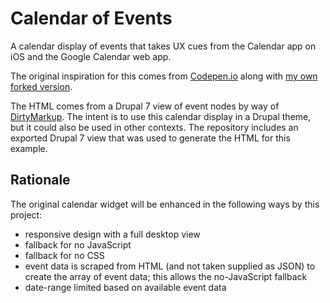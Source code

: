 # Calendar of Events

A calendar display of events that takes UX cues from the Calendar app on iOS and the Google Calendar web app.

The original inspiration for this comes from <a href="https://codepen.io/peanav">Codepen.io</a> along with <a href="https://codepen.io/aaronpinero/pen/qLWXpM">my own forked version</a>. 

The HTML comes from a Drupal 7 view of event nodes by way of <a href="https://www.10bestdesign.com/dirtymarkup/">DirtyMarkup</a>. The intent is to use this calendar display in a Drupal theme, but it could also be used in other contexts. The repository includes an exported Drupal 7 view that was used to generate the HTML for this example.

## Rationale

The original calendar widget will be enhanced in the following ways by this project:

- responsive design with a full desktop view
- fallback for no JavaScript
- fallback for no CSS
- event data is scraped from HTML (and not taken supplied as JSON) to create the array of event data; this allows the no-JavaScript fallback
- date-range limited based on available event data
